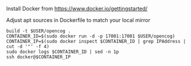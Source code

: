 
Install Docker from https://www.docker.io/gettingstarted/

Adjust apt sources in Dockerfile to match your local mirror

```
build -t $USER/opencog .
CONTAINER_ID=$(sudo docker run -d -p 17001:17001 $USER/opencog)
CONTAINER_IP=$(sudo docker inspect $CONTAINER_ID | grep IPAddress | cut -d '"' -f 4)
sudo docker logs $CONTAINER_ID | sed -n 1p
ssh docker@$CONTAINER_IP
```
